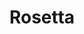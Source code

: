 ---
layout: post
title:  "Rosetta"
image: https://upload.wikimedia.org/wikipedia/commons/thumb/1/1c/6sided_dice_%28cropped%29.jpg/220px-6sided_dice_%28cropped%29.jpg
---
